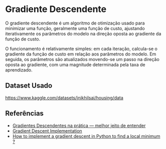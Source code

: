 # Gradiente Descendente

O gradiente descendente é um algoritmo de otimização usado para minimizar uma função, geralmente uma função de custo, ajustando iterativamente os parâmetros do modelo na direção oposta ao gradiente da função de custo.

O funcionamento é relativamente simples: em cada iteração, calcula-se o gradiente da função de custo em relação aos parâmetros do modelo. Em seguida, os parâmetros são atualizados movendo-se um passo na direção oposta ao gradiente, com uma magnitude determinada pela taxa de aprendizado.

## Dataset Usado

https://www.kaggle.com/datasets/jnikhilsai/housing/data

## Referências

* [Gradientes Descendentes na prática — melhor jeito de entender](https://medium.com/data-hackers/gradientes-descendentes-na-prática-melhor-jeito-de-entender-740ef4ff6c43)
* [Gradient Descent Implementation](https://www.kaggle.com/code/jnikhilsai/gradient-descent-implementation#Gradient-Descent-Implementation)
* [How to implement a gradient descent in Python to find a local minimum ?](https://www.geeksforgeeks.org/how-to-implement-a-gradient-descent-in-python-to-find-a-local-minimum/)
